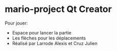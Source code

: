 # mario-project Qt Creator
Pour jouer:
- Espace pour lancer la partie
- Les flèches pour les déplacements
- Réalisé par Larrode Alexis et Cruz Julien

